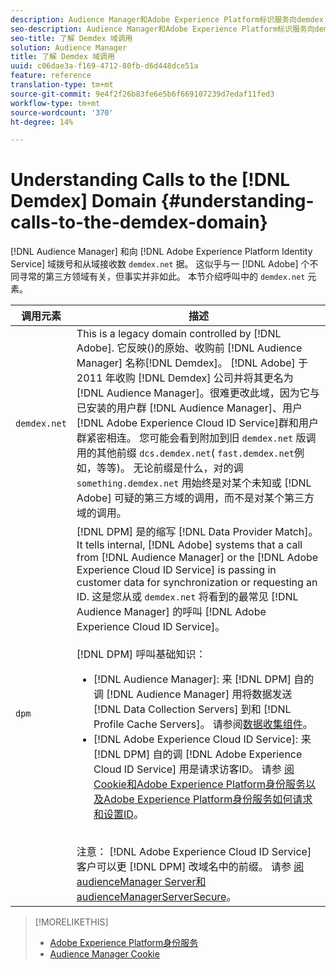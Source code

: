 ```yaml
---
description: Audience Manager和Adobe Experience Platform标识服务向demdex.net域发出调用并从中接收数据。 这看起来好像Adobe正在处理一个不同寻常的第三方域，但情况并非如此。 本节介绍demdex.net调用中的元素。
seo-description: Audience Manager和Adobe Experience Platform标识服务向demdex.net域发出调用并从中接收数据。 这看起来好像Adobe正在处理一个不同寻常的第三方域，但情况并非如此。 本节介绍demdex.net调用中的元素。
seo-title: 了解 Demdex 域调用
solution: Audience Manager
title: 了解 Demdex 域调用
uuid: c06dae3a-f169-4712-80fb-d6d448dce51a
feature: reference
translation-type: tm+mt
source-git-commit: 9e4f2f26b83fe6e5b6f669107239d7edaf11fed3
workflow-type: tm+mt
source-wordcount: '370'
ht-degree: 14%

---
```



# Understanding Calls to the [!DNL Demdex] Domain {#understanding-calls-to-the-demdex-domain}

[!DNL Audience Manager] 和向 [!DNL Adobe Experience Platform Identity Service] 域拨号和从域接收数 `demdex.net` 据。 这似乎与一 [!DNL Adobe] 个不同寻常的第三方领域有关，但事实并非如此。 本节介绍呼叫中的 `demdex.net` 元素。

| 调用元素 | 描述 |
|---|---|
| `demdex.net` | This is a legacy domain controlled by [!DNL Adobe]. 它反映()的原始、收购前 [!DNL Audience Manager] 名称[!DNL Demdex]。 [!DNL Adobe] 于 2011 年收购 [!DNL Demdex] 公司并将其更名为 [!DNL Audience Manager]。很难更改此域，因为它与已安装的用户群 [!DNL Audience Manager]、用户 [!DNL Adobe Experience Cloud ID Service]群和用户群紧密相连。 您可能会看到附加到旧 `demdex.net` 版调用的其他前缀 `dcs.demdex.net`( `fast.demdex.net`例如，等等)。 无论前缀是什么，对的调 `something.demdex.net` 用始终是对某个未知或 [!DNL Adobe] 可疑的第三方域的调用，而不是对某个第三方域的调用。 |
| `dpm` | [!DNL DPM] 是的缩写 [!DNL Data Provider Match]。 It tells internal, [!DNL Adobe] systems that a call from [!DNL Audience Manager] or the [!DNL Adobe Experience Cloud ID Service] is passing in customer data for synchronization or requesting an ID. 这是您从或 `demdex.net` 将看到的最常见 [!DNL Audience Manager] 的呼叫 [!DNL Adobe Experience Cloud ID Service]。 <br><br>[!DNL DPM] 呼叫基础知识： <ul><li>[!DNL Audience Manager]: 来 [!DNL DPM] 自的调 [!DNL Audience Manager] 用将数据发送 [!DNL Data Collection Servers] 到和 [!DNL Profile Cache Servers]。 请参阅[数据收集组件](../reference/system-components/components-data-collection.md)。</li><li>[!DNL Adobe Experience Cloud ID Service]: 来 [!DNL DPM] 自的调 [!DNL Adobe Experience Cloud ID Service] 用是请求访客ID。 请参 [阅Cookie和Adobe Experience Platform身份服务](https://docs.adobe.com/content/help/zh-Hans/id-service/using/intro/cookies.html)[以及Adobe Experience Platform身份服务如何请求和设置ID](https://docs.adobe.com/content/help/en/id-service/using/intro/id-request.html)。</li></ul><br>注意： [!DNL Adobe Experience Cloud ID Service] 客户可以更 [!DNL DPM] 改域名中的前缀。 请参 [阅audienceManager Server和audienceManagerServerSecure](https://docs.adobe.com/content/help/en/id-service/using/id-service-api/configurations/subdomain-config.html)。 |

>[!MORELIKETHIS]
>
>* [Adobe Experience Platform身份服务](https://docs.adobe.com/content/help/zh-Hans/id-service/using/home.html)
>* [Audience Manager Cookie](https://docs.adobe.com/content/help/zh-Hans/core-services/interface/ec-cookies/cookies-am.html)

